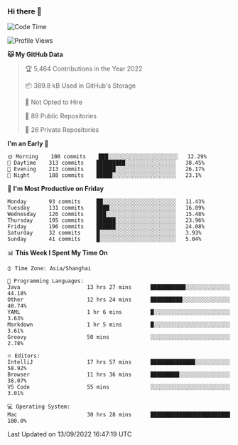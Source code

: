 ### Hi there 👋

<!--
**qbosen/qbosen** is a ✨ _special_ ✨ repository because its `README.md` (this file) appears on your GitHub profile.

Here are some ideas to get you started:

- 🔭 I’m currently working on ...
- 🌱 I’m currently learning ...
- 👯 I’m looking to collaborate on ...
- 🤔 I’m looking for help with ...
- 💬 Ask me about ...
- 📫 How to reach me: ...
- 😄 Pronouns: ...
- ⚡ Fun fact: ...
-->

<!--START_SECTION:waka-->
![Code Time](http://img.shields.io/badge/Code%20Time-945%20hrs%2055%20mins-blue)

![Profile Views](http://img.shields.io/badge/Profile%20Views-3-blue)

**🐱 My GitHub Data** 

> 🏆 5,464 Contributions in the Year 2022
 > 
> 📦 389.8 kB Used in GitHub's Storage 
 > 
> 🚫 Not Opted to Hire
 > 
> 📜 89 Public Repositories 
 > 
> 🔑 26 Private Repositories  
 > 
**I'm an Early 🐤** 

```text
🌞 Morning    100 commits    ███░░░░░░░░░░░░░░░░░░░░░░   12.29% 
🌆 Daytime    313 commits    █████████░░░░░░░░░░░░░░░░   38.45% 
🌃 Evening    213 commits    ██████░░░░░░░░░░░░░░░░░░░   26.17% 
🌙 Night      188 commits    █████░░░░░░░░░░░░░░░░░░░░   23.1%

```
📅 **I'm Most Productive on Friday** 

```text
Monday       93 commits     ██░░░░░░░░░░░░░░░░░░░░░░░   11.43% 
Tuesday      131 commits    ████░░░░░░░░░░░░░░░░░░░░░   16.09% 
Wednesday    126 commits    ███░░░░░░░░░░░░░░░░░░░░░░   15.48% 
Thursday     195 commits    ██████░░░░░░░░░░░░░░░░░░░   23.96% 
Friday       196 commits    ██████░░░░░░░░░░░░░░░░░░░   24.08% 
Saturday     32 commits     █░░░░░░░░░░░░░░░░░░░░░░░░   3.93% 
Sunday       41 commits     █░░░░░░░░░░░░░░░░░░░░░░░░   5.04%

```


📊 **This Week I Spent My Time On** 

```text
⌚︎ Time Zone: Asia/Shanghai

💬 Programming Languages: 
Java                     13 hrs 27 mins      ███████████░░░░░░░░░░░░░░   44.18% 
Other                    12 hrs 24 mins      ██████████░░░░░░░░░░░░░░░   40.74% 
YAML                     1 hr 6 mins         █░░░░░░░░░░░░░░░░░░░░░░░░   3.63% 
Markdown                 1 hr 5 mins         █░░░░░░░░░░░░░░░░░░░░░░░░   3.61% 
Groovy                   50 mins             ░░░░░░░░░░░░░░░░░░░░░░░░░   2.78%

🔥 Editors: 
IntelliJ                 17 hrs 57 mins      ██████████████░░░░░░░░░░░   58.92% 
Browser                  11 hrs 36 mins      █████████░░░░░░░░░░░░░░░░   38.07% 
VS Code                  55 mins             ░░░░░░░░░░░░░░░░░░░░░░░░░   3.01%

💻 Operating System: 
Mac                      30 hrs 28 mins      █████████████████████████   100.0%

```


 Last Updated on 13/09/2022 16:47:19 UTC
<!--END_SECTION:waka-->
